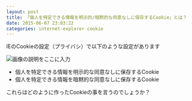 ```yaml
---
layout: post
title: 「個人を特定できる情報を明示的/暗黙的な同意なしに保存するCookie」とは？
date: 2015-06-07 23:03:22
categories: internet-explorer cookie
---
```

<!-- {% raw %} -->
<p>IEのCookieの設定（プライバシ）で以下のような設定があります</p>

<p><img src="https://i.stack.imgur.com/0mgxe.png" alt="画像の説明をここに入力"></p>

<ul>
<li>個人を特定できる情報を明示的な同意なしに保存するCookie</li>
<li>個人を特定できる情報を暗黙的な同意なしに保存するCookie</li>
</ul>

<p>これらはどのように作ったCookieの事を言うのでしょうか？</p>
<!-- {% endraw %} -->
